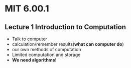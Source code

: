 # MIT 6.00.1

## **Lecture 1 Introduction to Computation**

* Talk to computer
* calculation/remember results(**what can computer do**)
* our own methods of  computation
* Limited computation and storage
* **We need algorithms!**



